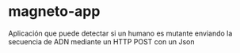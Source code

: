 # magneto-app
Aplicación que puede detectar si un humano es mutante enviando la secuencia de ADN mediante un HTTP POST con un Json
